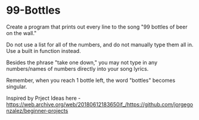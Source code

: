 # 99-Bottles

Create a program that prints out every line to the song "99 bottles of beer on the wall."

Do not use a list for all of the numbers, and do not manually type them all in. Use a built in function instead.

Besides the phrase "take one down," you may not type in any numbers/names of numbers directly into your song lyrics.

Remember, when you reach 1 bottle left, the word "bottles" becomes singular.

Inspired by Prject Ideas here - https://web.archive.org/web/20180612183650if_/https://github.com/jorgegonzalez/beginner-projects
